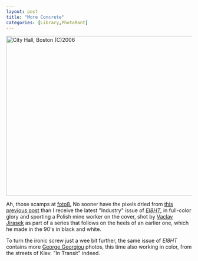 ```yaml
---
layout: post
title: "More Concrete"
categories: [Library,PhotoRant]
---
```

<img title="City Hall, Boston (C)2006" src="http://www.botzilla.com/blog/pix2006/P1040932b-ch.jpg" width="807" height="434" border="0" />

Ah, those scamps at <a href="http://www.foto8.com/">foto8.</a> No sooner have the pixels dried from <a href="/blog/archives/000503.html">this previous post</a> than I receive the latest "Industry" issue of <a href="http://www.foto8.com/ei8ht/index.html"><i>EI8HT,</i></a> in full-color glory and sporting a Polish mine worker on the cover, shot by <a href="http://www.vjirasek.com/">Vaclav Jirasek</a> as part of a series that follows on the heels of an earlier one, which he made in the 90's in black and white.

To turn the ironic screw just a wee bit further, the same issue of <i>EI8HT</i> contains more <a href="http://www.georgegeorgiou.net/">George Georgiou</a> photos, this time also working in color, from the streets of Kiev. "In Transit" indeed.

<!--more-->

